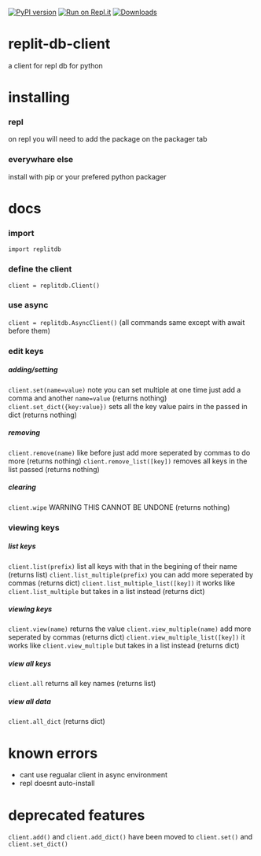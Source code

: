 [![PyPI version](https://badge.fury.io/py/replitdb.svg)](https://pypi.org/project/replitdb) [![Run on Repl.it](https://repl.it/badge/github/codemonkey51/replit-db-client)](https://repl.it/github/codemonkey51/replit-db-client) [![Downloads](https://pepy.tech/badge/replitdb/week)](https://pepy.tech/project/replitdb)
# replit-db-client
a client for repl db for python

# installing
### repl
on repl you will need to add the package on the packager tab
### everywhare else
install with pip or your prefered python packager

# docs
### import
`import replitdb`
### define the client
`client = replitdb.Client()`
### use async
`client = replitdb.AsyncClient()` (all commands same except with await before them)
### edit keys
##### adding/setting
`client.set(name=value)` note you can set multiple at one time just add a comma and another `name=value` (returns nothing)
`client.set_dict({key:value})` sets all the key value pairs in the passed in dict (returns nothing)
##### removing
`client.remove(name)` like before just add more seperated by commas to do more (returns nothing)
`client.remove_list([key])` removes all keys in the list passed (returns nothing)
##### clearing
`client.wipe` WARNING THIS CANNOT BE UNDONE (returns nothing)
### viewing keys
##### list keys
`client.list(prefix)` list all keys with that in the begining of their name (returns list)
`client.list_multiple(prefix)` you can add more seperated by commas (returns dict)
`client.list_multiple_list([key])` it works like `client.list_multiple` but takes in a list instead (returns dict)
##### viewing keys
`client.view(name)` returns the value
`client.view_multiple(name)` add more seperated by commas (returns dict)
`client.view_multiple_list([key])` it works like `client.view_multiple` but takes in a list instead (returns dict)
##### view all keys
`client.all` returns all key names (returns list)
##### view all data
`client.all_dict` (returns dict)

# known errors
* cant use regualar client in async environment
* repl doesnt auto-install

# deprecated features
`client.add()` and `client.add_dict()` have been moved to `client.set()` and `client.set_dict()`